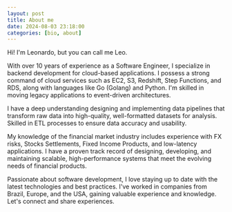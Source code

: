 ```yaml
---
layout: post
title: About me
date: 2024-08-03 23:18:00
categories: [bio, about]
---
```


Hi! I'm Leonardo, but you can call me Leo.

With over 10 years of experience as a Software Engineer, I specialize in backend development for cloud-based applications. I possess a strong command of cloud services such as EC2, S3, Redshift, Step Functions, and RDS, along with languages like Go (Golang) and Python. I'm skilled in moving legacy applications to event-driven architectures.

I have a deep understanding designing and implementing data pipelines that transform raw data into high-quality, well-formatted datasets for analysis. Skilled in ETL processes to ensure data accuracy and usability.

My knowledge of the financial market industry includes experience with FX risks, Stocks Settlements, Fixed Income Products, and low-latency applications. I have a proven track record of designing, developing, and maintaining scalable, high-performance systems that meet the evolving needs of financial products.

Passionate about software development, I love staying up to date with the latest technologies and best practices. I've worked in companies from Brazil, Europe, and the USA, gaining valuable experience and knowledge. Let's connect and share experiences.